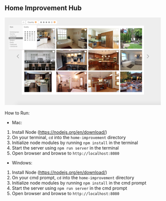 ## Home Improvement Hub

![image of projects grid](docs/projects-grid.png)


How to Run:

* Mac:
 1. Install Node (https://nodejs.org/en/download/)
 2. On your terminal, `cd` into the `home-improvement` directory
 2. Initialize node modules by running `npm install` in the terminal
 3. Start the server using `npm run server` in the terminal
 4. Open browser and browse to `http://localhost:8080`

* Windows:
 1. Install Node (https://nodejs.org/en/download/)
 2. On your cmd prompt, `cd` into the `home-improvement` directory
 2. Initialize node modules by running `npm install` in the cmd prompt
 3. Start the server using `npm run server` in the cmd prompt
 4. Open browser and browse to `http://localhost:8080`
